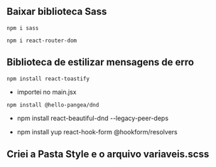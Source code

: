 ## Baixar biblioteca Sass

 `npm i sass`

 `npm i react-router-dom`


 ## Biblioteca de estilizar mensagens de erro 

`npm install react-toastify`

- importei no main.jsx

`npm install @hello-pangea/dnd`
- npm install react-beautiful-dnd --legacy-peer-deps

- npm install yup react-hook-form @hookform/resolvers

 ## Criei a Pasta Style e o arquivo variaveis.scss